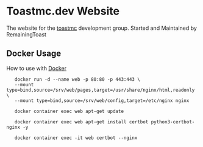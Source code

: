 # Toastmc.dev Website
The website for the [toastmc](https://toastmc.dev) development group. Started and Maintained by RemainingToast  

## Docker Usage
How to use with [Docker](https://www.docker.com/)
```
   docker run -d --name web -p 80:80 -p 443:443 \  
   --mount type=bind,source=/srv/web/pages,target=/usr/share/nginx/html,readonly \   
   --mount type=bind,source=/srv/web/config,target=/etc/nginx nginx   
   
   docker container exec web apt-get update                                   
   
   docker container exec web apt-get install certbot python3-certbot-nginx -y 
   
   docker container exec -it web certbot --nginx    
```
        
